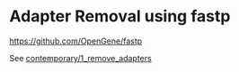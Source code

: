 # Adapter Removal using fastp
https://github.com/OpenGene/fastp

See [contemporary/1_remove_adapters](../contemporary/1_remove_adapters.md)